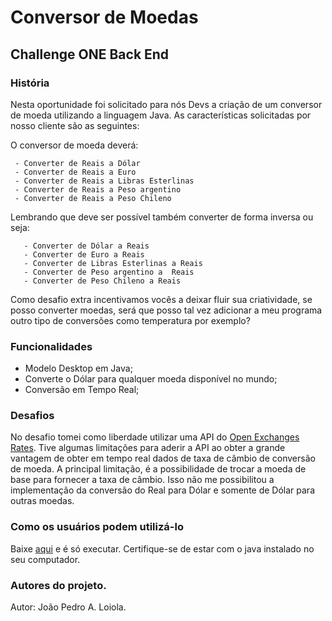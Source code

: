 # Conversor de Moedas
## Challenge ONE Back End
### História

Nesta oportunidade foi solicitado para nós Devs a criação de um conversor de moeda utilizando a linguagem Java. As características solicitadas por nosso cliente são as seguintes:

O conversor de moeda deverá:

     - Converter de Reais a Dólar
     - Converter de Reais a Euro
     - Converter de Reais a Libras Esterlinas
     - Converter de Reais a Peso argentino
     - Converter de Reais a Peso Chileno
     
Lembrando que deve ser possível também converter de forma inversa ou seja:

       - Converter de Dólar a Reais
       - Converter de Euro a Reais
       - Converter de Libras Esterlinas a Reais
       - Converter de Peso argentino a  Reais
       - Converter de Peso Chileno a Reais
       
Como desafio extra incentivamos vocês a deixar fluir sua criatividade, se posso converter moedas, será que posso tal vez adicionar a meu programa outro tipo de conversões como temperatura por exemplo?


### Funcionalidades

 - Modelo Desktop em Java;
 - Converte o Dólar para qualquer moeda disponível no mundo;
 - Conversão em Tempo Real;

### Desafios

No desafio tomei como liberdade utilizar uma API do [Open Exchanges Rates](https://openexchangerates.org/). Tive algumas limitações para aderir a API ao obter a grande vantagem de obter em tempo real dados de taxa de câmbio de conversão de moeda. A principal limitação, é a possibilidade de trocar a moeda de base para fornecer a taxa de câmbio. Isso não me possibilitou a implementação da conversão do Real para Dólar e somente de Dólar para outras moedas.

### Como os usuários podem utilizá-lo

Baixe [aqui](https://github.com/jpalvesloiola/conversor-de-moedas/blob/main/bin/conversor.jar) e é só executar. Certifique-se de estar com o java instalado no seu computador. 

### Autores do projeto.

Autor: João Pedro A. Loiola.
